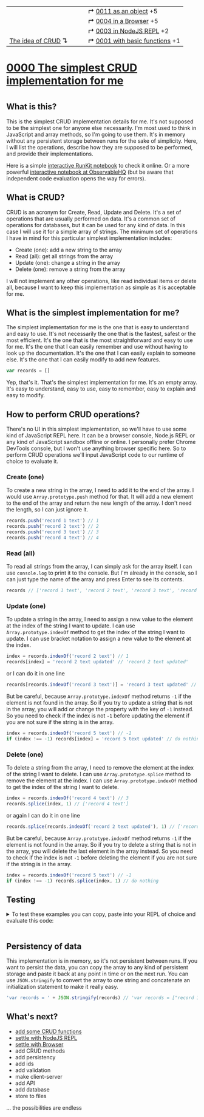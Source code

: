 <table>
  <tr>
    <td></td>
    <td>&nbsp; &nbsp; &nbsp;</td>
    <td><b>↱</b> <a href="../0011-simplest-object/README.md">0011 as an object</a> +5</td>
  </tr>
  <tr>
    <td></td>
    <td>&nbsp; &nbsp; &nbsp;</td>
    <td><b>↱</b> <a href="../0004-simplest-in-browser/README.md">0004 in a Browser</a> +5</td>
  </tr>
  <tr>
    <td></td>
    <td>&nbsp; &nbsp; &nbsp;</td>
    <td><b>↱</b> <a href="../0003-simplest-nodejs-repl/README.md">0003 in NodeJS REPL</a> +2</td>
  </tr>
  <tr>
    <td><a href="../README.md">The idea of CRUD</a> <b>↴</b></td>
    <td>&nbsp; &nbsp; &nbsp;</td>
    <td><b>↱</b> <a href="../0001-with-functions/README.md">0001 with basic functions</a> +1</td>
  </tr>
</table>

# [0000 The simplest CRUD implementation for me](https://github.com/UniBreakfast/crud-of-increasing-complexity/blob/master/0000-simplest-for-me/README.md)
# 

## What is this?

This is the simplest CRUD implementation details for me. It's not supposed to be the simplest one for anyone else necessarily. I'm most used to think in JavaScript and array methods, so I'm going to use them. It's in memory without any persistent storage between runs for the sake of simplicity. Here, I will list the operations, describe how they are supposed to be performed, and provide their implementations.

Here is a simple [interactive RunKit notebook](http://runkit.com/unibreakfast/the-simples-crud-implementation-for-me) to check it online. Or a more powerful [interactive notebook at ObservableHQ](https://observablehq.com/d/ec0fd525575c2c9b) (but be aware that independent code evaluation opens the way for errors).

## What is CRUD?

CRUD is an acronym for Create, Read, Update and Delete. It's a set of operations that are usually performed on data. It's a common set of operations for databases, but it can be used for any kind of data. In this case I will use it for a simple array of strings. The minimum set of operations I have in mind for this particular simplest implementation includes:

- Create (one): add a new string to the array
- Read (all): get all strings from the array
- Update (one): change a string in the array
- Delete (one): remove a string from the array

I will not implement any other operations, like read individual items or delete all, because I want to keep this implementation as simple as it is acceptable for me.

## What is the simplest implementation for me?

The simplest implementation for me is the one that is easy to understand and easy to use. It's not necessarily the one that is the fastest, safest or the most efficient. It's the one that is the most straightforward and easy to use for me. It's the one that I can easily remember and use without having to look up the documentation. It's the one that I can easily explain to someone else. It's the one that I can easily modify to add new features.

```js
var records = []
```

Yep, that's it. That's the simplest implementation for me. It's an empty array. It's easy to understand, easy to use, easy to remember, easy to explain and easy to modify.

## How to perform CRUD operations?

There's no UI in this simplest implementation, so we'll have to use some kind of JavaScript REPL here. It can be a browser console, Node.js REPL or any kind of JavaScript sandbox offline or online. I personally prefer Chrome DevTools console, but I won't use anything browser specific here. So to perform CRUD operations we'll input JavaScript code to our runtime of choice to evaluate it.

### Create (one)

To create a new string in the array, I need to add it to the end of the array. I would use `Array.prototype.push` method for that. It will add a new element to the end of the array and return the new length of the array. I don't need the length, so I can just ignore it.

```js
records.push('record 1 text') // 1
records.push('record 2 text') // 2
records.push('record 3 text') // 3
records.push('record 4 text') // 4
```

### Read (all)

To read all strings from the array, I can simply ask for the array itself. I can use `console.log` to print it to the console. But I'm already in the console, so I can just type the name of the array and press Enter to see its contents.

```js
records // ['record 1 text', 'record 2 text', 'record 3 text', 'record 4 text']
```

### Update (one)

To update a string in the array, I need to assign a new value to the element at the index of the string I want to update. I can use `Array.prototype.indexOf` method to get the index of the string I want to update. I can use bracket notation to assign a new value to the element at the index.

```js
index = records.indexOf('record 2 text') // 1
records[index] = 'record 2 text updated' // 'record 2 text updated'
```

or I can do it in one line

```js
records[records.indexOf('record 3 text')] = 'record 3 text updated' // 'record 3 text updated'
```

But be careful, because `Array.prototype.indexOf` method returns `-1` if the element is not found in the array. So if you try to update a string that is not in the array, you will add or change the property with the key of `-1` instead. So you need to check if the index is not `-1` before updating the element if you are not sure if the string is in the array.

```js
index = records.indexOf('record 5 text') // -1
if (index !== -1) records[index] = 'record 5 text updated' // do nothing
```

### Delete (one)

To delete a string from the array, I need to remove the element at the index of the string I want to delete. I can use `Array.prototype.splice` method to remove the element at the index. I can use `Array.prototype.indexOf` method to get the index of the string I want to delete.

```js
index = records.indexOf('record 4 text') // 3
records.splice(index, 1) // ['record 4 text']
```

or again I can do it in one line

```js
records.splice(records.indexOf('record 2 text updated'), 1) // ['record 2 text updated']
```

But be careful, because `Array.prototype.indexOf` method returns `-1` if the element is not found in the array. So if you try to delete a string that is not in the array, you will delete the last element in the array instead. So you need to check if the index is not `-1` before deleting the element if you are not sure if the string is in the array.

```js
index = records.indexOf('record 5 text') // -1
if (index !== -1) records.splice(index, 1) // do nothing
```

## Testing

<details>
  <summary>To test these examples you can copy, paste into your REPL of choice and evaluate this code:</summary><br>

```js
console.log('// Implementation initialization')
console.log('records = []')
records = []

console.log('// Create (one) examples')
console.log("records.push('record 1 text')")
console.log(records.push('record 1 text'))
// 1
console.log("records.push('record 2 text')")
console.log(records.push('record 2 text'))
// 2
console.log("records.push('record 3 text')")
console.log(records.push('record 3 text'))
// 3
console.log("records.push('record 4 text')")
console.log(records.push('record 4 text'))
// 4

console.log('// Read (all) example')
console.log('records')
console.log(records)
// (4) ['record 1 text', 'record 2 text', 'record 3 text', 'record 4 text']

console.log('// Update (one) examples')
console.log("index = records.indexOf('record 2 text')")
console.log(index = records.indexOf('record 2 text'))
// 1
console.log("records[index] = 'record 2 text updated'")
console.log(records[index] = 'record 2 text updated')
console.log("records[records.indexOf('record 3 text')] = 'record 3 text updated'")
console.log(records[records.indexOf('record 3 text')] = 'record 3 text updated')
console.log('records')
console.log(records)
// (4) ['record 1 text', 'record 2 text updated', 'record 3 text updated', 'record 4 text']

console.log('// Delete (one) examples')
console.log("index = records.indexOf('record 4 text')")
console.log(index = records.indexOf('record 4 text'))
// 3
console.log('records.splice(index, 1)')
console.log(records.splice(index, 1))
// ['record 4 text']
console.log("records.splice(records.indexOf('record 2 text updated'), 1)")
console.log(records.splice(records.indexOf('record 2 text updated'), 1))
// ['record 2 text updated']
console.log('records')
console.log(records)
// (2) ['record 1 text', 'record 3 text updated']
```

And then you can compare the actual output with the expected output in the comments.
</details><br>

## Persistency of data

This implementation is in memory, so it's not persistent between runs. If you want to persist the data, you can copy the array to any kind of persistent storage and paste it back at any point in time or on the next run. You can use `JSON.stringify` to convert the array to one string and concatenate an initialization statement to make it really easy.

```js
'var records = ' + JSON.stringify(records) // 'var records = ["record 1 text","record 3 text updated"]'
```

## What's next?

- [add some CRUD functions](../0001-with-functions/README.md)
- [settle with NodeJS REPL](../0003-simplest-nodejs-repl/README.md)
- [settle with Browser](../0004-simplest-in-browser/README.md)
- add CRUD methods
- add persistency
- add ids
- add validation
- make client-server
- add API
- add database
- store to files
  
... the possibilities are endless
